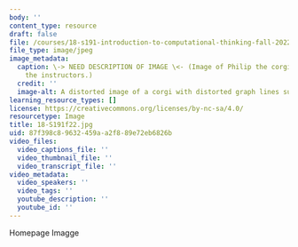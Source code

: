 ```yaml
---
body: ''
content_type: resource
draft: false
file: /courses/18-s191-introduction-to-computational-thinking-fall-2022/18-s191f22.jpg
file_type: image/jpeg
image_metadata:
  caption: \-> NEED DESCRIPTION OF IMAGE \<- (Image of Philip the corgi courtesy of
    the instructors.)
  credit: ''
  image-alt: A distorted image of a corgi with distorted graph lines superimposed.
learning_resource_types: []
license: https://creativecommons.org/licenses/by-nc-sa/4.0/
resourcetype: Image
title: 18-S191f22.jpg
uid: 87f398c8-9632-459a-a2f8-89e72eb6826b
video_files:
  video_captions_file: ''
  video_thumbnail_file: ''
  video_transcript_file: ''
video_metadata:
  video_speakers: ''
  video_tags: ''
  youtube_description: ''
  youtube_id: ''
---
```

Homepage Imagge